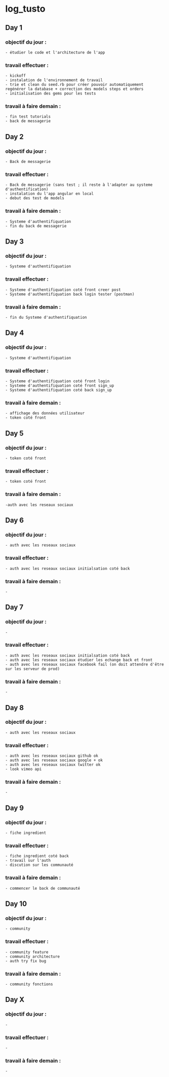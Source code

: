 # log_tusto

## Day 1

### objectif du jour :
    - étudier le code et l'architecture de l'app 
### travail effectuer :
    - kickoff
    - instalation de l'environnement de travail
    - trie et clean du seed.rb pour créer pouvoir automatiquement regénérer la database + correction des models steps et orders
    - initialisation des gems pour les tests
### travail à faire demain :
    - fin test tutorials
    - back de messagerie
    
## Day 2
### objectif du jour :
    - Back de messagerie
### travail effectuer :
    - Back de messagerie (sans test ; il reste à l'adapter au systeme d'authentification)
    - instalation du l'app angular en local 
    - debut des test de models
### travail à faire demain :
    - Systeme d'authentifiquation 
    - fin du back de messagerie

## Day 3
### objectif du jour :
    - Systeme d'authentifiquation
### travail effectuer :
    - Systeme d'authentifiquation coté front creer post
    - Systeme d'authentifiquation back login tester (postman)
### travail à faire demain :
    - fin du Systeme d'authentifiquation    
    
## Day 4
### objectif du jour :
    - Systeme d'authentifiquation
### travail effectuer :
    - Systeme d'authentifiquation coté front login
    - Systeme d'authentifiquation coté front sign_up
    - Systeme d'authentifiquation coté back sign_up
### travail à faire demain :
    - affichage des données utilisateur
    - token coté front
    
## Day 5

### objectif du jour :
    - token coté front
### travail effectuer :
    - token coté front
### travail à faire demain :
    -auth avec les reseaux sociaux

## Day 6

### objectif du jour :
    - auth avec les reseaux sociaux
### travail effectuer :
    - auth avec les reseaux sociaux initialsation coté back
### travail à faire demain :
    -
    
## Day 7

### objectif du jour :
    - 
### travail effectuer :
    - auth avec les reseaux sociaux initialsation coté back
    - auth avec les reseaux sociaux étudier les echange back et front
    - auth avec les reseaux sociaux facebook fail (on doit attendre d'être sur les serveur de prod)
### travail à faire demain :
    -

## Day 8

### objectif du jour :
    - auth avec les reseaux sociaux 
### travail effectuer :
    - auth avec les reseaux sociaux github ok
    - auth avec les reseaux sociaux google + ok
    - auth avec les reseaux sociaux twitter ok
    - look vimeo api
### travail à faire demain :
    - 
    
## Day 9

### objectif du jour :
    - fiche ingredient 
### travail effectuer :
    - fiche ingredient coté back
    - travail sur l'auth
    - discution sur les communauté
### travail à faire demain :
    - commencer le back de communauté
    
    
## Day 10

### objectif du jour :
    - community
### travail effectuer :
    - community feature 
    - community architecture
    - auth try fix bug
### travail à faire demain :
    - community fonctions
    
    
## Day X

### objectif du jour :
    - 
### travail effectuer :
    - 
### travail à faire demain :
    -